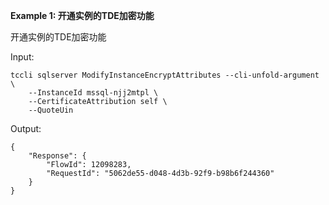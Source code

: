 **Example 1: 开通实例的TDE加密功能**

开通实例的TDE加密功能

Input: 

```
tccli sqlserver ModifyInstanceEncryptAttributes --cli-unfold-argument  \
    --InstanceId mssql-njj2mtpl \
    --CertificateAttribution self \
    --QuoteUin 
```

Output: 
```
{
    "Response": {
        "FlowId": 12098283,
        "RequestId": "5062de55-d048-4d3b-92f9-b98b6f244360"
    }
}
```


